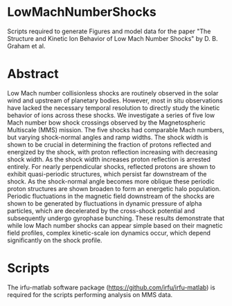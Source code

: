 # LowMachNumberShocks
Scripts required to generate Figures and model data for the paper "The Structure and Kinetic Ion Behavior of Low Mach Number Shocks" by D. B. Graham et al. 

# Abstract
Low Mach number collisionless shocks are routinely observed in the solar wind and upstream of planetary bodies. However, most in situ observations have lacked the necessary temporal resolution to directly study the kinetic behavior of ions across these shocks. We investigate a series of five low Mach number bow shock crossings observed by the Magnetospheric Multiscale (MMS) mission. The five shocks had comparable Mach numbers, but varying shock-normal angles and ramp widths. The shock width is shown to be crucial in determining the fraction of protons reflected and energized by the shock, with proton reflection increasing with decreasing shock width. As the shock width increases proton reflection is arrested entirely. For nearly perpendicular shocks, reflected protons are shown to exhibit quasi-periodic structures, which persist far downstream of the shock. As the shock-normal angle becomes more oblique these periodic proton structures are shown broaden to form an energetic halo population. Periodic fluctuations in the magnetic field downstream of the shocks are shown to be generated by fluctuations in dynamic pressure of alpha particles, which are decelerated by the cross-shock potential and subsequently undergo gyrophase bunching. These results demonstrate that while low Mach number shocks can appear simple based on their magnetic field profiles, complex kinetic-scale ion dynamics occur, which depend significantly on the shock profile. 

# Scripts
The irfu-matlab software package (https://github.com/irfu/irfu-matlab) is required for the scripts performing analysis on MMS data.



